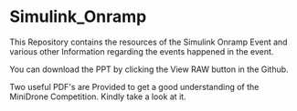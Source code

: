 # Simulink_Onramp
This Repository contains the resources of the Simulink Onramp Event and various other Information regarding the events happened in the event.

You can download the PPT by clicking the View RAW button in the Github. 

Two useful PDF's are Provided to get a good understanding of the MiniDrone Competition. Kindly take a look at it. 
